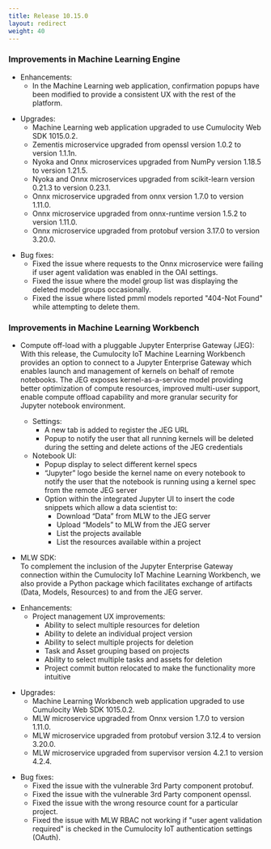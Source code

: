 ```yaml
---
title: Release 10.15.0
layout: redirect
weight: 40
---
```


### Improvements in Machine Learning Engine

- Enhancements:
  - In the Machine Learning web application, confirmation popups have been modified to provide a consistent UX with the rest of the platform.

* Upgrades:
  * Machine Learning web application upgraded to use Cumulocity Web SDK 1015.0.2.
  * Zementis microservice upgraded from openssl version 1.0.2 to version 1.1.1n.
  * Nyoka and Onnx microservices upgraded from NumPy version 1.18.5 to version 1.21.5.
  * Nyoka and Onnx microservices upgraded from scikit-learn version 0.21.3 to version 0.23.1.
  * Onnx microservice upgraded from onnx version 1.7.0 to version 1.11.0.
  * Onnx microservice upgraded from onnx-runtime version 1.5.2 to version 1.11.0.
  * Onnx microservice upgraded from protobuf version 3.17.0 to version 3.20.0.

- Bug fixes:
  - Fixed the issue where requests to the Onnx microservice were failing if user agent validation was enabled in the OAI settings.
  - Fixed the issue where the model group list was displaying the deleted model groups occasionally.
  - Fixed the issue where listed pmml models reported "404-Not Found" while attempting to delete them.


### Improvements in Machine Learning Workbench

* Compute off-load with a pluggable Jupyter Enterprise Gateway (JEG):\
With this release, the Cumulocity IoT Machine Learning Workbench provides an option to connect to a Jupyter Enterprise Gateway which enables launch and management of kernels on behalf of remote notebooks. The JEG exposes kernel-as-a-service model providing better optimization of compute resources, improved multi-user support, enable compute offload capability and more granular security for Jupyter notebook environment.
  - Settings: 
    - A new tab is added to register the JEG URL
    - Popup to notify the user that all running kernels will be deleted during the setting and delete actions of the JEG credentials
  - Notebook UI: 
      - Popup display to select different kernel specs
      - “Jupyter” logo beside the kernel name on every notebook to notify the user that the notebook is running using a kernel spec from the remote JEG server
      - Option within the integrated Jupyter UI to insert the code snippets which allow a data scientist to:
          - Download “Data” from MLW to the JEG server
          - Upload “Models” to MLW from the JEG server
          - List the projects available
          - List the resources available within a project

* MLW SDK:\
To complement the inclusion of the Jupyter Enterprise Gateway connection within the Cumulocity IoT Machine Learning Workbench, we also provide a Python package which facilitates exchange of artifacts (Data, Models, Resources) to and from the JEG server.


- Enhancements:
  - Project management UX improvements:
    - Ability to select multiple resources for deletion
    - Ability to delete an individual project version
    - Ability to select multiple projects for deletion
    - Task and Asset grouping based on projects
    - Ability to select multiple tasks and assets for deletion
    - Project commit button relocated to make the functionality more intuitive

* Upgrades:
  * Machine Learning Workbench web application upgraded to use Cumulocity Web SDK 1015.0.2.
  * MLW microservice upgraded from Onnx version 1.7.0 to version 1.11.0.
  * MLW microservice upgraded from protobuf version 3.12.4 to version 3.20.0.
  * MLW microservice upgraded from supervisor version 4.2.1 to version 4.2.4.

- Bug fixes:
  - Fixed the issue with the vulnerable 3rd Party component protobuf.
  - Fixed the issue with the vulnerable 3rd Party component openssl.
  - Fixed the issue with the wrong resource count for a particular project.
  - Fixed the issue with MLW RBAC not working if "user agent validation required" is checked in the Cumulocity IoT authentication settings (OAuth).
